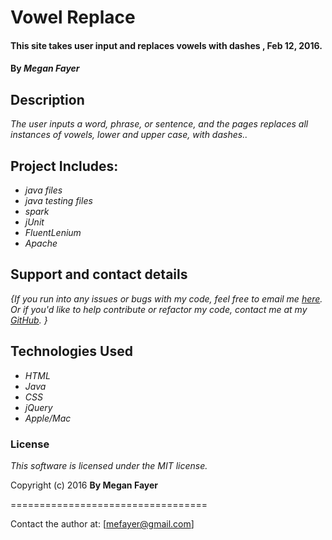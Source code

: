 # Vowel Replace

#### This site takes user input and replaces vowels with dashes , Feb 12, 2016.

#### By _**Megan Fayer**_

## Description

_The user inputs a word, phrase, or sentence, and the pages replaces all instances of vowels, lower and upper case, with dashes.._

## Project Includes:

* _java files_
* _java testing files_
* _spark_
* _jUnit_
* _FluentLenium_
* _Apache_


## Support and contact details

_{If you run into any issues or bugs with my code, feel free to email me [here]. Or if you'd like to help contribute or refactor my code, contact me at my [GitHub]. }_

## Technologies Used

* _HTML_
* _Java_
* _CSS_
* _jQuery_
* _Apple/Mac_



### License

*This software is licensed under the MIT license.*

Copyright (c) 2016 **By Megan Fayer**

==================================

Contact the author at: [mefayer@gmail.com]

[here]: <mailto:mefayer@gmail.com>
[GitHub]: <https://github.com/buffbabyfinn>

